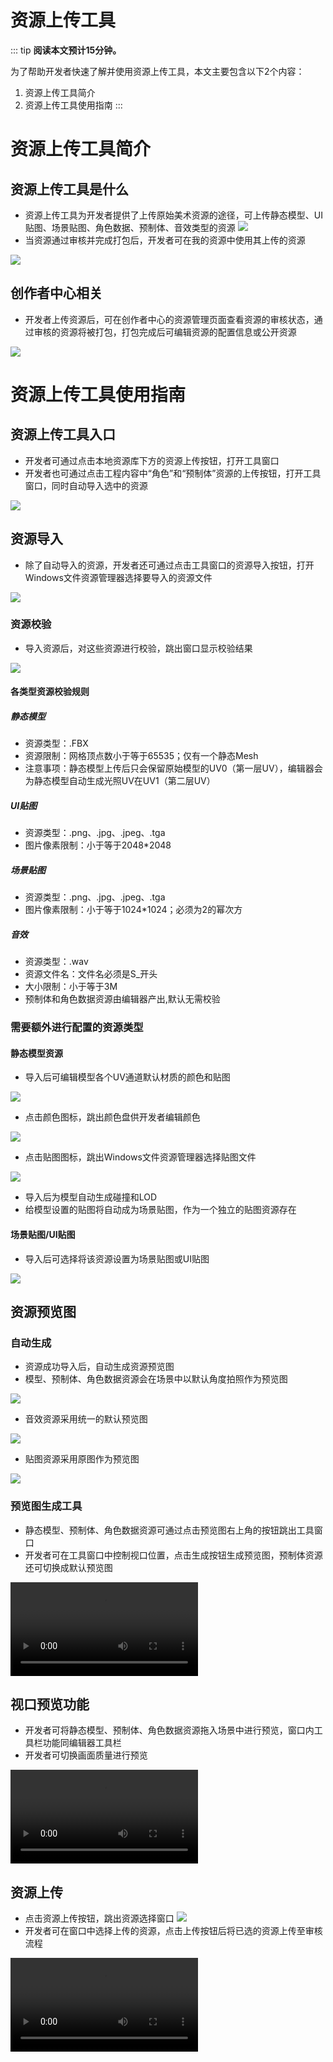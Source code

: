 # 资源上传工具

::: tip **阅读本文预计15分钟。**

为了帮助开发者快速了解并使用资源上传工具，本文主要包含以下2个内容：

1. 资源上传工具简介
2. 资源上传工具使用指南
:::

# 资源上传工具简介

## 资源上传工具是什么

* 资源上传工具为开发者提供了上传原始美术资源的途径，可上传静态模型、UI贴图、场景贴图、角色数据、预制体、音效类型的资源
  ![](https://meta.feishu.cn/space/api/box/stream/download/asynccode/?code=YmQ2MmUzODk3OTI4NGMwMjY5MzY1OTc3ZmNlNTRkMWFfOEZ1d29FcTQxRXJ5ekg2bE9UOEdSc1ozR2R0Z2xJbkFfVG9rZW46Ym94Y25HYVplYXV2NHE1ZzFBSGFpOTlUcVVlXzE2ODQ0NjI5MzY6MTY4NDQ2NjUzNl9WNA)
* 当资源通过审核并完成打包后，开发者可在我的资源中使用其上传的资源

![](https://meta.feishu.cn/space/api/box/stream/download/asynccode/?code=OGJhNWQ0ZGU1NDBlYWJmMzliZmY5Y2IxOThiN2JmMTdfbkpRcjRQek1yOUVacUsyM1J4dmxUNncwRENtWk5ndWZfVG9rZW46Ym94Y25OT1BHdGZMeVYwa0NNT3R5N0pBR1BjXzE2ODQ0NjI5MzY6MTY4NDQ2NjUzNl9WNA)

## 创作者中心相关

* 开发者上传资源后，可在创作者中心的资源管理页面查看资源的审核状态，通过审核的资源将被打包，打包完成后可编辑资源的配置信息或公开资源

![](https://meta.feishu.cn/space/api/box/stream/download/asynccode/?code=NTExMWI5ZGU5ZTUwOGNjOWEyYzUxNmEyMmFkZGFiYjRfVjd4Vk1uczBEeDVjUlBVU3M1V0lBUmVMZ3JvVHZXemxfVG9rZW46Ym94Y241aExla1dhR2V1TG8zOEozSFRENTNiXzE2ODQ0NjI5MzY6MTY4NDQ2NjUzNl9WNA)

# 资源上传工具使用指南

## 资源上传工具入口

* 开发者可通过点击本地资源库下方的资源上传按钮，打开工具窗口
* 开发者也可通过点击工程内容中“角色”和“预制体”资源的上传按钮，打开工具窗口，同时自动导入选中的资源

![](https://meta.feishu.cn/space/api/box/stream/download/asynccode/?code=ZjlkYWU2MWYzZDkxMzViNGM2YmU5ZjVmYjQyZTNmNmFfbGlTb2lRSGE5cU1KQXpXQUx0V3poREhDelNsR2VnVE9fVG9rZW46Ym94Y25lZVNqblZGQ3d0aFpNQmtVWUtXcHJJXzE2ODQ0NjI5MzY6MTY4NDQ2NjUzNl9WNA)

## 资源导入

* 除了自动导入的资源，开发者还可通过点击工具窗口的资源导入按钮，打开Windows文件资源管理器选择要导入的资源文件

![](https://meta.feishu.cn/space/api/box/stream/download/asynccode/?code=ODkwMmRjMGFkMTE4ODRiOTcyOGFlMTNlNWRiMmE2ZjVfRWJGS0FxZ3h1V2puT0xIcURBM0tEZWVBRWZnV3VEbUVfVG9rZW46Ym94Y25kZGVHWmdJbXBSaFJpSk5rTTNDRHNjXzE2ODQ0NjI5MzY6MTY4NDQ2NjUzNl9WNA)

### 资源校验

* 导入资源后，对这些资源进行校验，跳出窗口显示校验结果

![](https://meta.feishu.cn/space/api/box/stream/download/asynccode/?code=NWUyNWM2MjY5NTliYjRmYzViZDIyZWY4OGM3MjM2NDRfdFVsT2lpbGpSbDV1RzJvY1JOY3h3ZXZ4Wk5kclFadFRfVG9rZW46Ym94Y25WNFZzbEYycG80N3JkcmxaN2dmOUJiXzE2ODQ0NjI5MzY6MTY4NDQ2NjUzNl9WNA)

#### 各类型资源校验规则

##### 静态模型

* 资源类型：.FBX
* 资源限制：网格顶点数小于等于65535；仅有一个静态Mesh
* 注意事项：静态模型上传后只会保留原始模型的UV0（第一层UV），编辑器会为静态模型自动生成光照UV在UV1（第二层UV）

##### UI贴图

* 资源类型：.png、.jpg、.jpeg、.tga
* 图片像素限制：小于等于2048*2048

##### 场景贴图

* 资源类型：.png、.jpg、.jpeg、.tga
* 图片像素限制：小于等于1024*1024；必须为2的幂次方

##### 音效

* 资源类型：.wav
* 资源文件名：文件名必须是S_开头
* 大小限制：小于等于3M
* 预制体和角色数据资源由编辑器产出,默认无需校验

### 需要额外进行配置的资源类型

#### 静态模型资源

* 导入后可编辑模型各个UV通道默认材质的颜色和贴图

![](https://meta.feishu.cn/space/api/box/stream/download/asynccode/?code=NzI1OTk0OWMxNDJhM2JlYTg5ZTBlNDFlZDUxOTBlZGVfdVZwQnhyaExJOGdHSDVwYjN1UkFKVkw4cE93cllFdzRfVG9rZW46Ym94Y25BNlZ0R0d4OHlod0FzNmR3dDVWZFZnXzE2ODQ0NjI5MzY6MTY4NDQ2NjUzNl9WNA)

* 点击颜色图标，跳出颜色盘供开发者编辑颜色

![](https://meta.feishu.cn/space/api/box/stream/download/asynccode/?code=YWI1Yjc0NmNkYWQ0M2Q1NzNjZWEzOTQ2NWMxYjBlMTFfVW9USzdaWXMxc1k2MGJQYk5GY2x0Rk5wcmtTcGlHS3RfVG9rZW46Ym94Y25GOWJmUTBUVzJaNjUyR05pVkExM0xmXzE2ODQ0NjI5MzY6MTY4NDQ2NjUzNl9WNA)

* 点击贴图图标，跳出Windows文件资源管理器选择贴图文件

![](https://meta.feishu.cn/space/api/box/stream/download/asynccode/?code=NmU3YjY2YzMzM2U2MzUxOTg4ZTA0MWY0ODNlMmJlZDlfb3JxeWV5U2toM3VBZU83NkZmMW9kc25GQXhhUUdWVldfVG9rZW46Ym94Y243Y0dzNU9TcHNmRmJPTGFKV1RydEpkXzE2ODQ0NjI5MzY6MTY4NDQ2NjUzNl9WNA)

* 导入后为模型自动生成碰撞和LOD
* 给模型设置的贴图将自动成为场景贴图，作为一个独立的贴图资源存在

#### 场景贴图/UI贴图

* 导入后可选择将该资源设置为场景贴图或UI贴图

![](https://meta.feishu.cn/space/api/box/stream/download/asynccode/?code=YTE1NTc3ODZlMjU4MjU4M2ViYjViMmQyMzZkMDZjNzdfTEJhZzNwU05yVjBhS1RRRkNHeUhtZml4Y0piV2w5NzZfVG9rZW46Ym94Y25FSFZLZGk4TWRISnR6ODVqNEhSdXNlXzE2ODQ0NjI5MzY6MTY4NDQ2NjUzNl9WNA)

## 资源预览图

### 自动生成

* 资源成功导入后，自动生成资源预览图
* 模型、预制体、角色数据资源会在场景中以默认角度拍照作为预览图

![](https://meta.feishu.cn/space/api/box/stream/download/asynccode/?code=OWZmNDdhOGNjYzRhMWU1YzIyNzMzMTcwOWNjY2FjZWVfUkx0aFJOb3JMYm9FZHpEcm9FcXJBUzVqNEU1alozODdfVG9rZW46Ym94Y25NNjFFazc2RUI4S29Qa1J4YXpTalhkXzE2ODQ0NjI5MzY6MTY4NDQ2NjUzNl9WNA)

* 音效资源采用统一的默认预览图

![](https://meta.feishu.cn/space/api/box/stream/download/asynccode/?code=MWI2OTE1YjZlNzJkZjdkMTIxYzk0ODIzZjhjMzY5ODJfQzRMNVNpWlZ3T3FMUzZQTlE5MFhjbFFSYnVHbGY1cFpfVG9rZW46Ym94Y25tSHdEcjdja1VTWFRkVWVsYm93c2ZoXzE2ODQ0NjI5MzY6MTY4NDQ2NjUzNl9WNA)

* 贴图资源采用原图作为预览图

![](https://meta.feishu.cn/space/api/box/stream/download/asynccode/?code=YjBlZWNkNDljODM1ZTdkZDQ1NDgzNzA3MmY4OTFjNmZfWlE0QUg5UEJXR2dpbzRYcWxhWm12SWhob25kQ0pKZzRfVG9rZW46Ym94Y252TFA3N2hYZ3hmMXl1OU9QSzhPeVBiXzE2ODQ0NjI5MzY6MTY4NDQ2NjUzNl9WNA)

### 预览图生成工具

* 静态模型、预制体、角色数据资源可通过点击预览图右上角的按钮跳出工具窗口
* 开发者可在工具窗口中控制视口位置，点击生成按钮生成预览图，预制体资源还可切换成默认预览图

<video controls src=" https://cdn.233xyx.com/1684465236603_929.mp4"></video>

## 视口预览功能

* 开发者可将静态模型、预制体、角色数据资源拖入场景中进行预览，窗口内工具栏功能同编辑器工具栏
* 开发者可切换画面质量进行预览

<video controls src=" https://cdn.233xyx.com/1684465236550_374.mp4"></video>

## 资源上传

* 点击资源上传按钮，跳出资源选择窗口
  ![](https://meta.feishu.cn/space/api/box/stream/download/asynccode/?code=NDM3YTgxMjQyYWEwNGI5ODY5NThiY2NlYTNkN2E1YzBfWnlXUVBNMVBMelRLMlJGdjlhWGZhenpnSGtORjMycTdfVG9rZW46Ym94Y241em1MR1JEUnBkWGJlY1BweGNOZlZkXzE2ODQ0NjI5MzY6MTY4NDQ2NjUzNl9WNA)
* 开发者可在窗口中选择上传的资源，点击上传按钮后将已选的资源上传至审核流程

<video controls src=" https://cdn.233xyx.com/1684465236629_820.mp4"></video>
